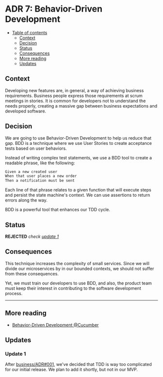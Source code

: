 # ADR 7: Behavior-Driven Development

* [Table of contents](#)
  * [Context](#context)
  * [Decision](#decision)
  * [Status](#status)
  * [Consequences](#consequences)
  * [More reading](#more-reading)
  * [Updates](#updates)

## Context

Developing new features are, in general, a way of achieving business requirements. Business people express those requirements at scrum meetings in stories. It is common for developers not to understand the needs properly, creating a massive gap between business expectations and developed software.

## Decision

We are going to use Behavior-Driven Development to help us reduce that gap. BDD is a technique where we use User Stories to create acceptance tests based on user behaviors.

Instead of writing complex test statements, we use a BDD tool to create a readable phrase, like the following:

```txt
Given a new created user
When that user places a new order
Then a notification must be sent
```

Each line of that phrase relates to a given function that will execute steps and persist the state machine's context. We can use assertions to return errors along the way.

BDD is a powerful tool that enhances our TDD cycle.

## Status

**REJECTED** _check [update 1](#update-1)_

## Consequences

This technique increases the complexity of small services. Since we will divide our microservices by in our bounded contexts, we should not suffer from these consequences.

Yet, we must train our developers to use BDD, and also, the product team must keep their interest in contributing to the software development process.

---

## More reading

* [Behavior-Driven Development @Cucumber](https://cucumber.io/docs/bdd/)

## Updates

### Update 1

After [business/ADR#001](../business/001-reducing-initial-complexity.md), we've decided that TDD is way too complicated for our initial release. We plan to add it shortly, but not in our MVP.
